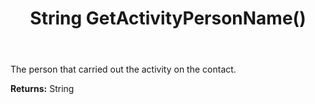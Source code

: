 ﻿---
uid: crmscript_ref_NSContactActivity_GetActivityPersonName
title: String GetActivityPersonName()
intellisense: NSContactActivity.GetActivityPersonName
keywords: NSContactActivity, GetActivityPersonName
so.topic: reference
---

The person that carried out the activity on the contact.

**Returns:** String


